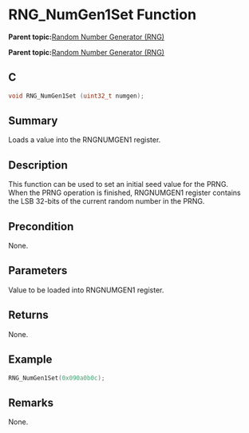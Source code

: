 # RNG\_NumGen1Set Function

**Parent topic:**[Random Number Generator \(RNG\)](GUID-BA368FE6-8615-4C2E-A9D5-39DF808D9FEF.md)

**Parent topic:**[Random Number Generator \(RNG\)](GUID-A3112C88-7C07-437B-B8E0-6EACE6B7C467.md)

## C

```c
void RNG_NumGen1Set (uint32_t numgen);
```

## Summary

Loads a value into the RNGNUMGEN1 register.

## Description

This function can be used to set an initial seed value for the PRNG.<br />When the PRNG operation is finished, RNGNUMGEN1 register contains<br />the LSB 32-bits of the current random number in the PRNG.

## Precondition

None.

## Parameters

Value to be loaded into RNGNUMGEN1 register.

## Returns

None.

## Example

```c
RNG_NumGen1Set(0x090a0b0c);
```

## Remarks

None.

